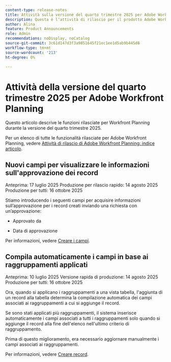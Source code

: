```yaml
---
content-type: release-notes
title: Attività sulla versione del quarto trimestre 2025 per Adobe Workfront Planning
description: Questa è l’attività di rilascio per il prodotto Adobe Workfront Planning per il quarto trimestre del 2025.
author: Alina
feature: Product Announcements
role: Admin
recommendations: noDisplay, noCatalog
source-git-commit: 3c61d147d3f3a9851645f21ec1ee1d5ab9b445d8
workflow-type: tm+mt
source-wordcount: '213'
ht-degree: 0%

---
```


# Attività della versione del quarto trimestre 2025 per Adobe Workfront Planning

Questo articolo descrive le funzioni rilasciate per Workfront Planning durante la versione del quarto trimestre 2025.

<!--keep the sentence below for all future quarterly release pages-->

Per un elenco di tutte le funzionalità rilasciate per Adobe Workfront Planning, vedere [Attività di rilascio di Adobe Workfront Planning: indice articolo](/help/quicksilver/product-announcements/product-releases/planning-release-activity/planning-release-activity-article-index.md).

## Nuovi campi per visualizzare le informazioni sull&#39;approvazione dei record

Anteprima: 17 luglio 2025
Produzione per rilascio rapido: 14 agosto 2025
Produzione per tutti: 16 ottobre 2025

Stiamo introducendo i seguenti campi per acquisire informazioni sull’approvazione per i record creati inviando una richiesta con un’approvazione:

* Approvato da

* Data di approvazione

Per informazioni, vedere [Creare i campi](/help/quicksilver/planning/fields/create-fields.md).

## Compila automaticamente i campi in base ai raggruppamenti applicati

Anteprima: 10 luglio 2025
Versione rapida di produzione: 14 agosto 2025
Produzione per tutti: 16 ottobre 2025

Ora, quando si applicano i raggruppamenti a una vista tabella, l&#39;aggiunta di un record alla tabella determina la compilazione automatica dei campi associati ai raggruppamenti a cui si aggiunge il record.

Se sono stati applicati più raggruppamenti, il sistema inserisce automaticamente i campi associati a tutti i raggruppamenti solo quando si aggiunge il record alla fine dell&#39;elenco nell&#39;ultimo criterio di raggruppamento.

Prima di questo miglioramento, era necessario aggiornare manualmente i campi associati ai raggruppamenti.

Per informazioni, vedere [Creare record](/help/quicksilver/planning/records/create-records.md).

<!--## Add teams as approvers on Planning request forms

>[!NOTE]
>
>* Preview: July 9, 2025 
>* Production for everyone: October 16, 20025 

To make the approval process more flexible, we've added the ability to add teams as approvers on Planning request forms. Now, you can enter and select team names when setting approvers. Any of the team members can make a decision, which counts as the approval decision for the entire team.

Previously, only individual users could be assigned as approvers. 

For more information, see [Add an approval to a request form in Adobe Workfront Planning](/help/quicksilver/planning/requests/add-approval-to-request-form.md).-->

